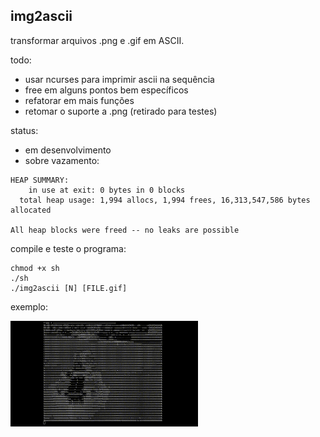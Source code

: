 ## img2ascii
transformar arquivos .png e .gif em ASCII.

todo:
- usar ncurses para imprimir ascii na sequência
- free em alguns pontos bem específicos
- refatorar em mais funções
- retomar o suporte a .png (retirado para testes)

status:
- em desenvolvimento
- sobre vazamento:

```
HEAP SUMMARY:
    in use at exit: 0 bytes in 0 blocks
  total heap usage: 1,994 allocs, 1,994 frees, 16,313,547,586 bytes allocated

All heap blocks were freed -- no leaks are possible
```

compile e teste o programa:
```
chmod +x sh
./sh
./img2ascii [N] [FILE.gif]
```

exemplo:

<img src="./exemplo.gif" width="300" /> 
